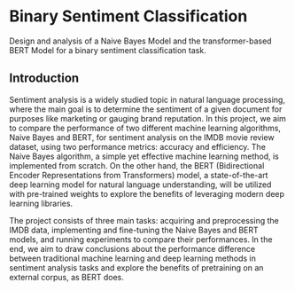 # Binary Sentiment Classification
Design and analysis of a Naive Bayes Model and the transformer-based BERT Model for a binary sentiment classification task. 

## Introduction
Sentiment analysis is a widely studied topic in natural language processing, where the main goal is to determine the sentiment of a given document for purposes like marketing or gauging brand reputation. In this project, we aim to compare the performance of two different machine learning algorithms, Naive Bayes and BERT, for sentiment analysis on the IMDB movie review dataset, using two performance metrics: accuracy and efficiency. The Naive Bayes algorithm, a simple yet effective machine learning method, is implemented from scratch. On the other hand, the BERT (Bidirectional Encoder Representations from Transformers) model, a state-of-the-art deep learning model for natural language understanding, will be utilized with pre-trained weights to explore the benefits of leveraging modern deep learning libraries. 

The project consists of three main tasks: acquiring and preprocessing the IMDB data, implementing and fine-tuning the Naive Bayes and BERT models, and running experiments to compare their performances. In the end, we aim to draw conclusions about the performance difference between traditional machine learning and deep learning methods in sentiment analysis tasks and explore the benefits of pretraining on an external corpus, as BERT does. 

